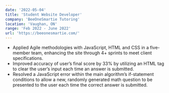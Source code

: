 ```yaml
---
date: '2022-05-04'
title: 'Student Website Developer'
company: 'BeeOneSmartie Tutoring'
location: 'Vaughan, ON'
range: 'Feb 2022 - June 2022'
url: 'https://beeonesmartie.com/'
---
```


- Applied Agile methodologies with JavaScript, HTML and CSS in a five-member team, enhancing the site
  through 4+ sprints to meet client specifications.
- Improved accuracy of user’s final score by 33% by utilizing an HTML tag to clear the user’s input each time an answer is submitted.
- Resolved a JavaScript error within the main algorithm’s if-statement conditions to allow a new, randomly
  generated math question to be presented to the user each time the correct answer is submitted.
